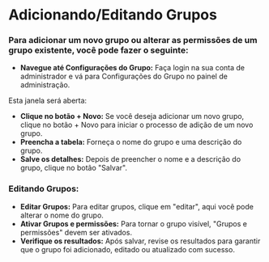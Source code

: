 # Adicionando/Editando Grupos

### Para adicionar um novo grupo ou alterar as permissões de um grupo existente, você pode fazer o seguinte:

* **Navegue até Configurações do Grupo:** Faça login na sua conta de administrador e vá para Configurações do Grupo no painel de administração.

Esta janela será aberta:

* **Clique no botão + Novo:** Se você deseja adicionar um novo grupo, clique no botão + Novo para iniciar o processo de adição de um novo grupo.
* **Preencha a tabela:** Forneça o nome do grupo e uma descrição do grupo.
* **Salve os detalhes:** Depois de preencher o nome e a descrição do grupo, clique no botão "Salvar".

### Editando Grupos:

* **Editar Grupos:** Para editar grupos, clique em "editar", aqui você pode alterar o nome do grupo.
* **Ativar Grupos e permissões:** Para tornar o grupo visível, "Grupos e permissões" devem ser ativados.
* **Verifique os resultados:** Após salvar, revise os resultados para garantir que o grupo foi adicionado, editado ou atualizado com sucesso.
